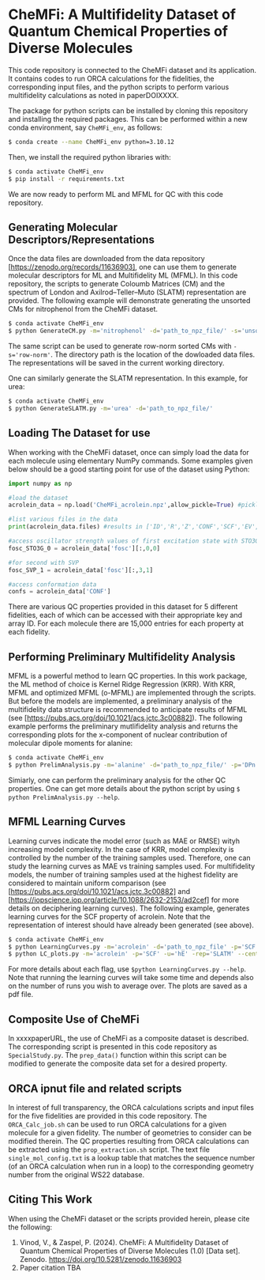 # CheMFi: A Multifidelity Dataset of Quantum Chemical Properties of Diverse Molecules
This code repository is connected to the CheMFi dataset and its application. It contains codes to run ORCA calculations for the fidelities, the corresponding input files, and the python scripts to perform various multifidelity calculations as noted in paperDOIXXXX. 

The package for python scripts can be installed by cloning this repository and installing the required packages. This can be performed within a new conda environment, say `CheMFi_env`, as follows:

```bash
$ conda create --name CheMFi_env python=3.10.12
``` 

Then, we install the required python libraries with:

```bash
$ conda activate CheMFi_env
$ pip install -r requirements.txt
```

We are now ready to perform ML and MFML for QC with this code repository.

## Generating Molecular Descriptors/Representations
Once the data files are downloaded from the data repository [https://zenodo.org/records/11636903], one can use them to generate molecular descriptors for ML and Multifidelity ML (MFML). In this code repository, the scripts to generate Coloumb Matrices (CM) and the spectrum of London and Axilrod–Teller–Muto (SLATM) representation are provided. The following example will demonstrate generating the unsorted CMs for nitrophenol from the CheMFi dataset.

```bash
$ conda activate CheMFi_env
$ python GenerateCM.py -m='nitrophenol' -d='path_to_npz_file/' -s='unsorted'
```

The same script can be used to generate row-norm sorted CMs with `-s='row-norm'`. The directory path is the location of the dowloaded data files. The representations will be saved in the current working directory.

One can similarly generate the SLATM representation. In this example, for urea:

```bash
$ conda activate CheMFi_env
$ python GenerateSLATM.py -m='urea' -d='path_to_npz_file/'
```

## Loading The Dataset for use
When working with the CheMFi dataset, once can simply load the data for each molecule using elementary NumPy commands. Some examples given below should be a good starting point for use of the dataset using Python:

```python
import numpy as np

#load the dataset
acrolein_data = np.load('CheMFi_acrolein.npz',allow_pickle=True) #pickled since object array

#list various files in the data
print(acrolein_data.files) #results in ['ID','R','Z','CONF','SCF','EV','TrDP','fosc','DPe','DPn','RCo','DPRo']

​#access oscillator strength values of first excitation state with STO3G fidelity
fosc_STO3G_0 = acrolein_data['fosc'][:,0,0]

#for second with SVP
fosc_SVP_1 = acrolein_data['fosc'][:,3,1]

#access conformation data
confs = acrolein_data['CONF']

```

There are various QC properties provided in this dataset for 5 different fidelities, each of which can be accessed with their appropriate key and array ID. For each molecule there are 15,000 entries for each property at each fidelity.

## Performing Preliminary Multifidelity Analysis
MFML is a powerful method to learn QC properties. In this work package, the ML method of choice is Kernel Ridge Regression (KRR). With KRR, MFML and optimized MFML (o-MFML) are implemented through the scripts. But before the models are implemented, a preliminary analysis of the multifidelity data structure is recommended to anticipate results of MFML (see [https://pubs.acs.org/doi/10.1021/acs.jctc.3c00882]). The following example performs the preliminary mutlifidelity analysis and returns the corresponding plots for the x-component of nuclear contribution of molecular dipole moments for alanine:

```bash
$ conda activate CheMFi_env
$ python PrelimAnalysis.py -m='alanine' -d='path_to_npz_file/' -p='DPn' -u='a.u.' -c=0 --centeroffset --saveplot 
```

Simiarly, one can perform the preliminary analysis for the other QC properties. One can get more details about the python script by using `$ python PrelimAnalysis.py --help`.

## MFML Learning Curves
Learning curves indicate the model error (such as MAE or RMSE) wityh increasing model complexity. In the case of KRR, model complexity is controlled by the number of the training samples used. Therefore, one can study the learning curves as MAE vs training samples used. For multifidelity models, the number of training samples used at the highest fidelity are considered to maintain uniform comparison (see [https://pubs.acs.org/doi/10.1021/acs.jctc.3c00882] and [https://iopscience.iop.org/article/10.1088/2632-2153/ad2cef] for more details on deciphering learning curves).
The following example, generates learning curves for the SCF property of acrolein. Note that the representation of interest should have already been generated (see above).
```bash
$ conda activate CheMFi_env
$ python LearningCurves.py -m='acrolein' -d='path_to_npz_file' -p='SCF' -n=1 -w=150.0 -rep='SLATM' -k='laplacian' -r=1e-10 -s=42 --centeroffset
$ python LC_plots.py -m='acrolein' -p='SCF' -u='hE' -rep='SLATM' --centeroffset --saveplot
```

For more details about each flag, use `$python LearningCurves.py --help`. Note that running the learning curves will take some time and depends also on the number of runs you wish to average over.
The plots are saved as a pdf file.

## Composite Use of CheMFi
In xxxxpaperURL, the use of CheMFi as a composite dataset is described. The corresponding script is presented in this code repository as `SpecialStudy.py`. The `prep_data()` function within this script can be modified to generate the composite data set for a desired property. 


## ORCA ipnut file and related scripts
In interest of full transparency, the ORCA calculations scripts and input files for the five fidelities are provided in this code repository. The `ORCA_Calc_job.sh` can be used to run ORCA calculations for a given molecule for a given fidelity. The number of geometries to consider can be modified therein. The QC properties resulting from ORCA calculations can be extracted using the `prop_extraction.sh` script. The text file `single_mol_config.txt` is a lookup table that matches the sequence number (of an ORCA calculation when run in a loop) to the corresponding geometry number from the original WS22 database.  

## Citing This Work
When using the CheMFi dataset or the scripts provided herein, please cite the following:

1. Vinod, V., & Zaspel, P. (2024). CheMFi: A Multifidelity Dataset of Quantum Chemical Properties of Diverse Molecules (1.0) [Data set]. Zenodo. https://doi.org/10.5281/zenodo.11636903
2. Paper citation TBA

